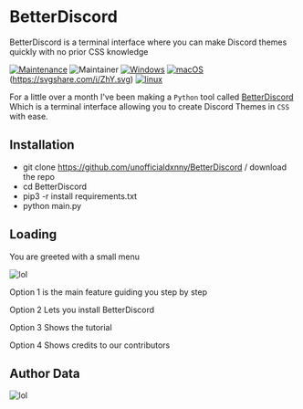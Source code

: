 # BetterDiscord
BetterDiscord is a terminal interface where you can make Discord themes quickly with no prior CSS knowledge

[![Maintenance](https://img.shields.io/badge/Maintained%3F-yes-green.svg)](https://GitHub.com/Naereen/StrapDown.js/graphs/commit-activity) ![Maintainer](https://img.shields.io/badge/maintainer-unofficialdxnny-blue) [![Windows](https://svgshare.com/i/ZhY.svg)](https://svgshare.com/i/ZhY.svg) [![macOS](https://svgshare.com/i/ZjP.svg)](https://svgshare.com/i/ZjP.svg) (https://svgshare.com/i/ZhY.svg) [![linux](https://svgshare.com/i/ZjP.svg)](https://svgshare.com/i/ZjP.svg) 





For a little over a month I've been making a `Python` tool called <a href="https://github.com/unofficialdxnny/BetterDiscord" target="blank">BetterDiscord</a> Which is a terminal interface allowing you to create Discord Themes in `CSS` with ease.


## Installation
- git clone https://github.com/unofficialdxnny/BetterDiscord / download the repo
- cd BetterDiscord
- pip3 -r install requirements.txt
- python main.py


## Loading

You are greeted with a small menu

![lol](https://dev-to-uploads.s3.amazonaws.com/uploads/articles/ef86sz2rs7klyn01n1wl.png)


 Option 1 is the main feature guiding you step by step 

 Option 2 Lets you install BetterDiscord

 Option 3 Shows the tutorial

 Option 4 Shows credits to our contributors

 
## Author Data

![lol](https://user-images.githubusercontent.com/82535503/159143809-be889d13-34ef-4a75-a683-bf448e4b9d8f.png)

